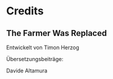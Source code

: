 # Credits

## The Farmer Was Replaced

Entwickelt von Timon Herzog

Übersetzungsbeiträge:

Davide Altamura